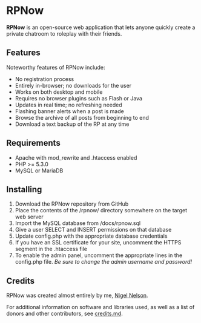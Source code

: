 # RPNow
**RPNow** is an open-source web application that lets anyone quickly create a private chatroom to roleplay with their friends.

## Features
Noteworthy features of RPNow include:
* No registration process
* Entirely in-browser; no downloads for the user
* Works on both desktop and mobile
* Requires no browser plugins such as Flash or Java
* Updates in real time; no refreshing needed
* Flashing banner alerts when a post is made
* Browse the archive of all posts from beginning to end
* Download a text backup of the RP at any time

## Requirements
* Apache with mod_rewrite and .htaccess enabled
* PHP >= 5.3.0
* MySQL or MariaDB

## Installing
1. Download the RPNow repository from GitHub
2. Place the contents of the /rpnow/ directory somewhere on the target web server
3. Import the MySQL database from /docs/rpnow.sql
4. Give a user SELECT and INSERT permissions on that database
5. Update config.php with the appropriate database credentials
6. If you have an SSL certificate for your site, uncomment the HTTPS segment in the .htaccess file
7. To enable the admin panel, uncomment the appropriate lines in the config.php file. _Be sure to change the admin username and password!_

## Credits
RPNow was created almost entirely by me, [Nigel Nelson](http://nigelnelson.me).

For additional information on software and libraries used, as well as a list of donors and other contributors, see [credits.md](CREDITS.MD).
